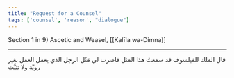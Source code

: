 ```yaml
---
title: "Request for a Counsel"
tags: ['counsel', 'reason', "dialogue"]
---
```


 Section 1 in 9) Ascetic and Weasel, [[Kalīla wa-Dimna]]

---
قال الملك للفيلسوف قد سمعتُ هذا المثل فاضرب لي مَثَل الرجل الذي يعمل العمل بغير رويَّة ولا تثبُّت
